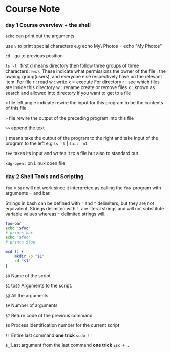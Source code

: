 # Course Note

### day 1 Course overview + the shell

`echo` can print out the arguments 

use `\`  to print special characters  e.g echo My\ Photos = echo "My Photos"

`cd` -  go to previous position

`ls -l ` first d means directory then follow three groups of three characters`(rwx)`. These indicate what permissions the owner of the file , the owning group(users), and everyone else respectively have on  the relevant item.  For file r : read w : write x = execute  For directory r : see which files are inside this directory  w : rename create or remove files x : known as search and allowed into directory if you want to get to a file

`<` file left angle indicate rewire the input for this program to be the contents of this file

`>` file rewire the output of the preceding program into this file 

`>>` append the text

`|` means take the output of the program to the right and take input of the program to the left  e.g `ls -l` | `tail -n1`

`tee` takes its input and writes it to a file but also to standard out

`xdg-open` : on Linux open file

### day 2 Shell Tools and Scripting

`foo` = `bar` will not work since it interpreted as calling the `foo `program with arguments = and bar.

Strings in bash can be defined with `'` and `"` delimiters, but they are not equivalent. Strings delimited with `' `are literal strings and will not substitute variable values whereas `"` delimited strings will.

```bash
foo=bar
echo "$foo"
# prints bar
echo '$foo'
# prints $foo
```

```bash
mcd () {
    mkdir -p "$1"
    cd "$1"
}
```

`$0`  Name of the script

`$1` to`$9` Arguments to the script. 

`$@` All the arguments

`$#` Number of arguments

`$?` Return code of the previous command

`$$` Process identification number for the current script

`!!` Entire last command  **one trick** `sudo !!`

`$_` Last argument from the last command **one trick** `Esc + .`



